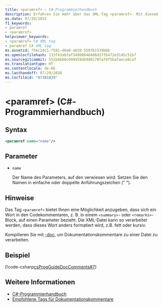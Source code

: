 ```yaml
---
title: <paramref> – C#-Programmierhandbuch
description: Erfahren Sie mehr über das XML-Tag <paramref>. Mit diesem Tag können Sie angeben, dass ein Wort im Code ein Parameter ist.
ms.date: 07/20/2015
f1_keywords:
- paramref
- <paramref>
helpviewer_keywords:
- <paramref> C# XML tag
- paramref C# XML tag
ms.assetid: 756c24c1-f591-40e8-a838-559761539b0b
ms.openlocfilehash: 133f43abfaf349806404d6d37fb472e3145c51b7
ms.sourcegitcommit: 552b4b60c094559db9d8178fa74f5bafaece0caf
ms.translationtype: HT
ms.contentlocale: de-DE
ms.lasthandoff: 07/29/2020
ms.locfileid: "87381839"
---
```

# <a name="paramref-c-programming-guide"></a>\<paramref> (C#-Programmierhandbuch)

## <a name="syntax"></a>Syntax

```xml
<paramref name="name"/>
```

## <a name="parameters"></a>Parameter

- `name`

  Der Name des Parameters, auf den verwiesen wird. Setzen Sie den Namen in einfache oder doppelte Anführungszeichen (" ").

## <a name="remarks"></a>Hinweise

Das Tag `<paramref>` bietet Ihnen eine Möglichkeit anzugeben, dass sich ein Wort in den Codekommentaren, z. B. in einem `<summary>`- oder `<remarks>`-Block, auf einen Parameter bezieht. Die XML-Datei kann so verarbeitet werden, dass dieses Wort anders formatiert wird, z.B. fett oder kursiv.

Kompilieren Sie mit [-doc](../../language-reference/compiler-options/doc-compiler-option.md), um Dokumentationskommentare zu einer Datei zu verarbeiten.

## <a name="example"></a>Beispiel

[!code-csharp[csProgGuideDocComments#7](~/samples/snippets/csharp/VS_Snippets_VBCSharp/csProgGuideDocComments/CS/DocComments.cs#7)]

## <a name="see-also"></a>Weitere Informationen

- [C#-Programmierhandbuch](../index.md)
- [Empfohlene Tags für Dokumentationskommentare](./recommended-tags-for-documentation-comments.md)

